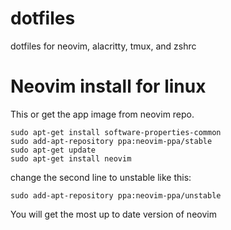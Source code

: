 # dotfiles
dotfiles for neovim, alacritty, tmux, and zshrc

# Neovim install for linux
This or get the app image from neovim repo.
```
sudo apt-get install software-properties-common
sudo add-apt-repository ppa:neovim-ppa/stable
sudo apt-get update
sudo apt-get install neovim
```
change the second line to unstable like this:
```
sudo add-apt-repository ppa:neovim-ppa/unstable
```
You will get the most up to date version of neovim
